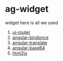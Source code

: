 # ag-widget
widget here is all we used

1. [ui-router]()
2. [angular-bindonce]()
3. [angular-translate]()
4. [angular-base64]()
5. [html2js]()


